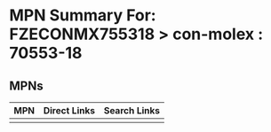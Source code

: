 



# MPN Summary For: FZECONMX755318 > con-molex : 70553-18

## MPNs
  

|MPN|Direct Links|Search Links|
| :--- | :--- | :--- |
||||
